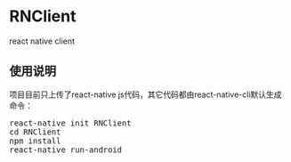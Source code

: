 # RNClient
react native client

## 使用说明
项目目前只上传了react-native js代码，其它代码都由react-native-cli默认生成<br/>
命令：<br/>
<pre>
react-native init RNClient
cd RNClient
npm install
react-native run-android
</pre>
